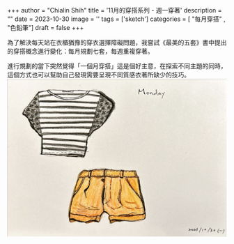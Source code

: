 +++
author = "Chialin Shih"
title = '11月的穿搭系列 - 週一穿著'
description = ""
date = 2023-10-30
image = ''
tags = ['sketch']
categories = [ "每月穿搭" , "色鉛筆"]
draft = false
+++

為了解決每天站在衣櫃猶豫的穿衣選擇障礙問題，我嘗試《最美的五套》書中提出的穿搭概念進行變化：每月規劃七套，每週重複穿著。

進行規劃的當下突然覺得「一個月穿搭」這是個好主意，在探索不同主題的同時，這個方式也可以幫助自己發現需要呈現不同質感衣著所缺少的技巧。
![11月週一穿搭](outfit-2023-11-1st.jpg)
